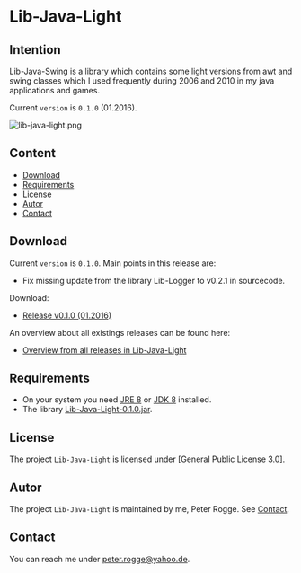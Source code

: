 Lib-Java-Light
===



Intention
---

Lib-Java-Swing is a library which contains some light versions from awt and swing 
classes which I used frequently during 2006 and 2010 in my java applications and 
games.


Current `version` is `0.1.0` (01.2016).

![lib-java-light.png][lib-java-light]



Content
---

* [Download](#Download)
* [Requirements](#Requirements)
* [License](#License)
* [Autor](#Autor)
* [Contact](#Contact)



Download<a name="Download" />
---

Current `version` is `0.1.0`. Main points in this release are:
* Fix missing update from the library Lib-Logger to v0.2.1 in sourcecode.

Download:
* [Release v0.1.0 (01.2016)]

An overview about all existings releases can be found here:
* [Overview from all releases in Lib-Java-Light]



Requirements<a name="Requirements" />
---

* On your system you need [JRE 8] or [JDK 8] installed.
* The library [Lib-Java-Light-0.1.0.jar](#Installation).



License<a name="License" />
---

The project `Lib-Java-Light` is licensed under [General Public License 3.0].



Autor<a name="Autor" />
---

The project `Lib-Java-Light` is maintained by me, Peter Rogge. See [Contact](#Contact).



Contact<a name="Contact" />
---

You can reach me under <peter.rogge@yahoo.de>.



[//]: # (Links)
[JDK 8]:http://www.oracle.com/technetwork/java/javase/downloads/jdk8-downloads-2133151.html
[JRE 8]:http://www.oracle.com/technetwork/java/javase/downloads/jre8-downloads-2133155.html
[Overview from all releases in Lib-Java-Light]:https://github.com/Naoghuman/lib-java-light/releases
[Release v0.1.0 (01.2016)]:https://github.com/Naoghuman/lib-java-light/releases/tag/v0.1.0


[//]: # (Images)

[lib-java-light]:https://cloud.githubusercontent.com/assets/8161815/12398798/3680df9e-be16-11e5-8a22-d7ec565620db.png
